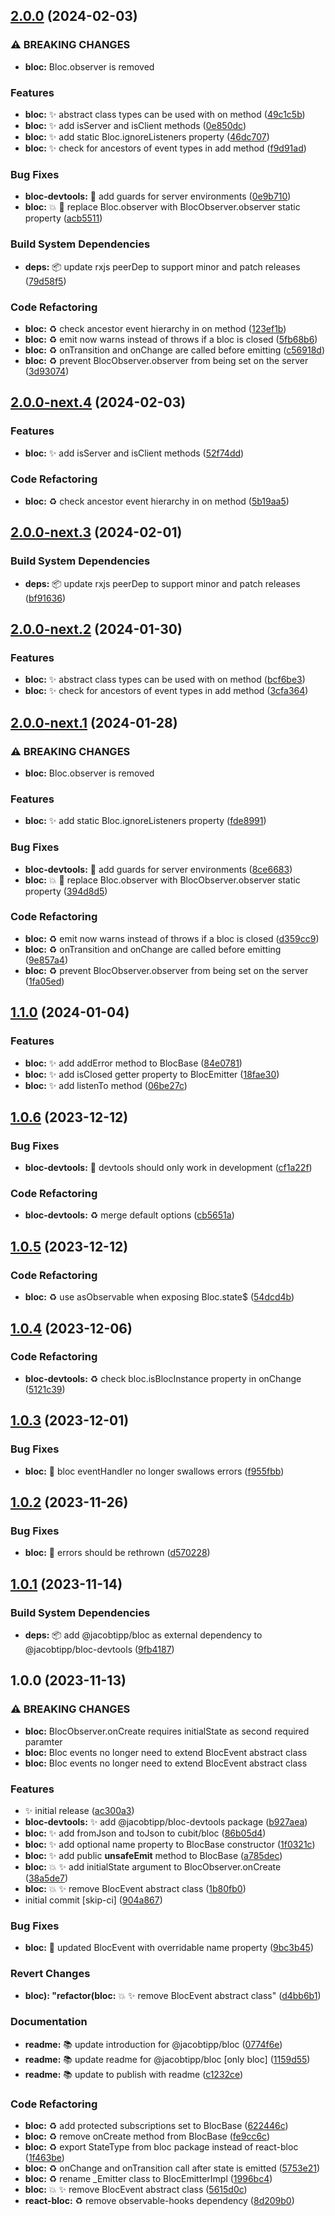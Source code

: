 ## [2.0.0](https://github.com/jacobtipp/bloc-state/compare/bloc-devtools-v1.1.0...bloc-devtools-v2.0.0) (2024-02-03)


### ⚠ BREAKING CHANGES

* **bloc:** Bloc.observer is removed

### Features

* **bloc:** ✨ abstract class types can be used with on method ([49c1c5b](https://github.com/jacobtipp/bloc-state/commit/49c1c5bf4b748eb463b1973b4a8a0c0097be2646))
* **bloc:** ✨ add isServer and isClient methods ([0e850dc](https://github.com/jacobtipp/bloc-state/commit/0e850dce97eb28c341e02373facbbfd600bea654))
* **bloc:** ✨ add static Bloc.ignoreListeners property ([46dc707](https://github.com/jacobtipp/bloc-state/commit/46dc707fc015c1c4d1295b355abc6b43eb103dde))
* **bloc:** ✨ check for ancestors of event types in add method ([f9d91ad](https://github.com/jacobtipp/bloc-state/commit/f9d91adf7d70434c3726e8163c9501910b0a6d30))


### Bug Fixes

* **bloc-devtools:** 🐛 add guards for server environments ([0e9b710](https://github.com/jacobtipp/bloc-state/commit/0e9b71057a7220eb6879c1b433d8fe0cafcf66fe))
* **bloc:** 💥 🐛 replace Bloc.observer with BlocObserver.observer static property ([acb5511](https://github.com/jacobtipp/bloc-state/commit/acb5511a31181addb22fa08396c1c076cc42fb3a))


### Build System Dependencies

* **deps:** 📦️ update rxjs peerDep to support minor and patch releases ([79d58f5](https://github.com/jacobtipp/bloc-state/commit/79d58f594ddc80ed6a4f087f4b06ad6c10da1135))


### Code Refactoring

* **bloc:** ♻️ check ancestor event hierarchy in on method ([123ef1b](https://github.com/jacobtipp/bloc-state/commit/123ef1b9e83ad1d6bfb57962f5bb6787c88279ba))
* **bloc:** ♻️ emit now warns instead of throws if a bloc is closed ([5fb68b6](https://github.com/jacobtipp/bloc-state/commit/5fb68b63734097d654830954867c4e748d9a419f))
* **bloc:** ♻️ onTransition and onChange are called before emitting ([c56918d](https://github.com/jacobtipp/bloc-state/commit/c56918d2eab538749fa37732c9c25d5883dbd42d))
* **bloc:** ♻️ prevent BlocObserver.observer from being set on the server ([3d93074](https://github.com/jacobtipp/bloc-state/commit/3d93074db5450fd5e6c6d7559fe9c25d85c909de))

## [2.0.0-next.4](https://github.com/jacobtipp/bloc-state/compare/bloc-devtools-v2.0.0-next.3...bloc-devtools-v2.0.0-next.4) (2024-02-03)


### Features

* **bloc:** ✨ add isServer and isClient methods ([52f74dd](https://github.com/jacobtipp/bloc-state/commit/52f74ddaa14b9b98a1fba30dd94cd76ee9592363))


### Code Refactoring

* **bloc:** ♻️ check ancestor event hierarchy in on method ([5b19aa5](https://github.com/jacobtipp/bloc-state/commit/5b19aa5f38b1267e3f36b35851e3001ead6e021c))

## [2.0.0-next.3](https://github.com/jacobtipp/bloc-state/compare/bloc-devtools-v2.0.0-next.2...bloc-devtools-v2.0.0-next.3) (2024-02-01)


### Build System Dependencies

* **deps:** 📦️ update rxjs peerDep to support minor and patch releases ([bf91636](https://github.com/jacobtipp/bloc-state/commit/bf916369ad11007e4a4361113e5ef8e91c13673e))

## [2.0.0-next.2](https://github.com/jacobtipp/bloc-state/compare/bloc-devtools-v2.0.0-next.1...bloc-devtools-v2.0.0-next.2) (2024-01-30)


### Features

* **bloc:** ✨ abstract class types can be used with on method ([bcf6be3](https://github.com/jacobtipp/bloc-state/commit/bcf6be3fdc1a622afd1393a59df50bd43eddaf58))
* **bloc:** ✨ check for ancestors of event types in add method ([3cfa364](https://github.com/jacobtipp/bloc-state/commit/3cfa364993f090d232bb77eb5ce3ea3c34ae0366))

## [2.0.0-next.1](https://github.com/jacobtipp/bloc-state/compare/bloc-devtools-v1.1.0...bloc-devtools-v2.0.0-next.1) (2024-01-28)


### ⚠ BREAKING CHANGES

* **bloc:** Bloc.observer is removed

### Features

* **bloc:** ✨ add static Bloc.ignoreListeners property ([fde8991](https://github.com/jacobtipp/bloc-state/commit/fde89917a5df4c889ebf0a8ac81de8cf581bc830))


### Bug Fixes

* **bloc-devtools:** 🐛 add guards for server environments ([8ce6683](https://github.com/jacobtipp/bloc-state/commit/8ce6683014c01fc9a3a83523ec1ecd166eb3d352))
* **bloc:** 💥 🐛 replace Bloc.observer with BlocObserver.observer static property ([394d8d5](https://github.com/jacobtipp/bloc-state/commit/394d8d56dde74f03946c1e25016edf8eb0ec8248))


### Code Refactoring

* **bloc:** ♻️ emit now warns instead of throws if a bloc is closed ([d359cc9](https://github.com/jacobtipp/bloc-state/commit/d359cc9ddd4a84b21e5bc6e053440ee2878d726b))
* **bloc:** ♻️ onTransition and onChange are called before emitting ([9e857a4](https://github.com/jacobtipp/bloc-state/commit/9e857a4e1b904e2abc2782d5a6cfe11a4306c33a))
* **bloc:** ♻️ prevent BlocObserver.observer from being set on the server ([1fa05ed](https://github.com/jacobtipp/bloc-state/commit/1fa05ed0f44b977be8b170c677d2d3c4bcefd406))

## [1.1.0](https://github.com/jacobtipp/bloc-state/compare/bloc-devtools-v1.0.6...bloc-devtools-v1.1.0) (2024-01-04)


### Features

* **bloc:** ✨ add addError method to BlocBase ([84e0781](https://github.com/jacobtipp/bloc-state/commit/84e07811b2255b15aa52fb8af4d1672a401c7097))
* **bloc:** ✨ add isClosed getter property to BlocEmitter ([18fae30](https://github.com/jacobtipp/bloc-state/commit/18fae3060af82913b55553812110f76294654b07))
* **bloc:** ✨ add listenTo method ([06be27c](https://github.com/jacobtipp/bloc-state/commit/06be27c9fc5a6f0d2436e38e13bf8b1c3cb22368))

## [1.0.6](https://github.com/jacobtipp/bloc-state/compare/bloc-devtools-v1.0.5...bloc-devtools-v1.0.6) (2023-12-12)


### Bug Fixes

* **bloc-devtools:** 🐛 devtools should only work in development ([cf1a22f](https://github.com/jacobtipp/bloc-state/commit/cf1a22f4ead54ce749a7145521d8318aecb2a0b0))


### Code Refactoring

* **bloc-devtools:** ♻️ merge default options ([cb5651a](https://github.com/jacobtipp/bloc-state/commit/cb5651a1dc3ae2181ed637fa2f3aa7cc5156598d))

## [1.0.5](https://github.com/jacobtipp/bloc-state/compare/bloc-devtools-v1.0.4...bloc-devtools-v1.0.5) (2023-12-12)


### Code Refactoring

* **bloc:** ♻️ use asObservable when exposing Bloc.state$ ([54dcd4b](https://github.com/jacobtipp/bloc-state/commit/54dcd4bc9f9d3651a0554e08d9a0e464e8c30f20))

## [1.0.4](https://github.com/jacobtipp/bloc-state/compare/bloc-devtools-v1.0.3...bloc-devtools-v1.0.4) (2023-12-06)


### Code Refactoring

* **bloc-devtools:** ♻️ check bloc.isBlocInstance property in onChange ([5121c39](https://github.com/jacobtipp/bloc-state/commit/5121c3939aeb723d4fe10b699586b7d52c47e372))

## [1.0.3](https://github.com/jacobtipp/bloc-state/compare/bloc-devtools-v1.0.2...bloc-devtools-v1.0.3) (2023-12-01)


### Bug Fixes

* **bloc:** 🐛 bloc eventHandler no longer swallows errors ([f955fbb](https://github.com/jacobtipp/bloc-state/commit/f955fbb605a8db36dcc7e3e005fff4c1e1972113))

## [1.0.2](https://github.com/jacobtipp/bloc-state/compare/bloc-devtools-v1.0.1...bloc-devtools-v1.0.2) (2023-11-26)


### Bug Fixes

* **bloc:** 🐛 errors should be rethrown ([d570228](https://github.com/jacobtipp/bloc-state/commit/d570228266c73d56cd8a2b19bc7203c64acc9ccd))

## [1.0.1](https://github.com/jacobtipp/bloc-state/compare/bloc-devtools-v1.0.0...bloc-devtools-v1.0.1) (2023-11-14)


### Build System Dependencies

* **deps:** 📦️ add @jacobtipp/bloc as external dependency to @jacobtipp/bloc-devtools ([9fb4187](https://github.com/jacobtipp/bloc-state/commit/9fb4187a8905af59964eadaa22c97d6bceea56df))

## 1.0.0 (2023-11-13)


### ⚠ BREAKING CHANGES

* **bloc:** BlocObserver.onCreate requires initialState as second required paramter
* **bloc:** Bloc events no longer need to extend BlocEvent abstract class
* **bloc:** Bloc events no longer need to extend BlocEvent abstract class

### Features

* ✨ initial release ([ac300a3](https://github.com/jacobtipp/bloc-state/commit/ac300a3723fccf5a9ba406e2646cde029e75acb6))
* **bloc-devtools:** ✨ add @jacobtipp/bloc-devtools package ([b927aea](https://github.com/jacobtipp/bloc-state/commit/b927aeaaae5d4e42003644246f1a36279f0ffe7b))
* **bloc:** ✨ add fromJson and toJson to cubit/bloc ([86b05d4](https://github.com/jacobtipp/bloc-state/commit/86b05d43446d72909c60e88b3e784a15cbaa3ab1))
* **bloc:** ✨ add optional name property to BlocBase constructor ([1f0321c](https://github.com/jacobtipp/bloc-state/commit/1f0321cc550706cb92e804b688d1661cbda1557c))
* **bloc:** ✨ add public __unsafeEmit__ method to BlocBase ([a785dec](https://github.com/jacobtipp/bloc-state/commit/a785dec8167e272498885b9b0b2328a33189bc00))
* **bloc:** 💥 ✨ add initialState argument to BlocObserver.onCreate ([38a5de7](https://github.com/jacobtipp/bloc-state/commit/38a5de7766a3147c0384ef1564b085da8cdce247))
* **bloc:** 💥 ✨ remove BlocEvent abstract class ([1b80fb0](https://github.com/jacobtipp/bloc-state/commit/1b80fb058b67c1c42bafb37e67db6da4cecfba27))
* initial commit [skip-ci] ([904a867](https://github.com/jacobtipp/bloc-state/commit/904a867b4ded298c6dd9741a546bb97978680b39))


### Bug Fixes

* **bloc:** 🐛 updated BlocEvent with overridable name property ([9bc3b45](https://github.com/jacobtipp/bloc-state/commit/9bc3b45c5dceb197faf98c73cf1c4dac672baae1))


### Revert Changes

* **bloc): "refactor(bloc:** 💥 ✨ remove BlocEvent abstract class" ([d4bb6b1](https://github.com/jacobtipp/bloc-state/commit/d4bb6b11b18ec03a221ec0af9f4c85d4de70343c))


### Documentation

* **readme:** 📚️ update introduction for @jacobtipp/bloc ([0774f6e](https://github.com/jacobtipp/bloc-state/commit/0774f6e6b205ebd0e327e98e5e2698167ef7a057))
* **readme:** 📚️ update readme for @jacobtipp/bloc [only bloc] ([1159d55](https://github.com/jacobtipp/bloc-state/commit/1159d55aa0ae98353b1c8394e60d2a73a1fc6f53))
* **readme:** 📚️ update to publish with readme ([c1232ce](https://github.com/jacobtipp/bloc-state/commit/c1232cec2283b24087415cd3f2ee76f0057d3b6a))


### Code Refactoring

* **bloc:** ♻️  add protected subscriptions set to BlocBase ([622446c](https://github.com/jacobtipp/bloc-state/commit/622446c0506d377b60166e80f6c1042e864f3aa3))
* **bloc:** ♻️  remove onCreate method from BlocBase ([fe9cc6c](https://github.com/jacobtipp/bloc-state/commit/fe9cc6cbe71971dfd4803dee4104aa18309698d8))
* **bloc:** ♻️ export StateType from bloc package instead of react-bloc ([1f463be](https://github.com/jacobtipp/bloc-state/commit/1f463bed0335a0b5291484832ae9e5e59b9984e4))
* **bloc:** ♻️ onChange and onTransition call after state is emitted ([5753e21](https://github.com/jacobtipp/bloc-state/commit/5753e2139cdbe78f5a8fbe12e101f7fe0e63fe78))
* **bloc:** ♻️ rename _Emitter class to BlocEmitterImpl ([1996bc4](https://github.com/jacobtipp/bloc-state/commit/1996bc4e34888193a550eb37b68460472553ec5b))
* **bloc:** 💥 ✨ remove BlocEvent abstract class ([5615d0c](https://github.com/jacobtipp/bloc-state/commit/5615d0c523d16ff449de7254245e5a012271b0ff))
* **react-bloc:** ♻️ remove observable-hooks dependency ([8d209b0](https://github.com/jacobtipp/bloc-state/commit/8d209b0bbb7372179090aff3dee429f5500e8f88))
